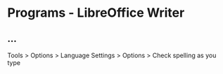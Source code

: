 # Programs - LibreOffice Writer

## ...

Tools > Options > Language Settings > Options > Check spelling as you type

